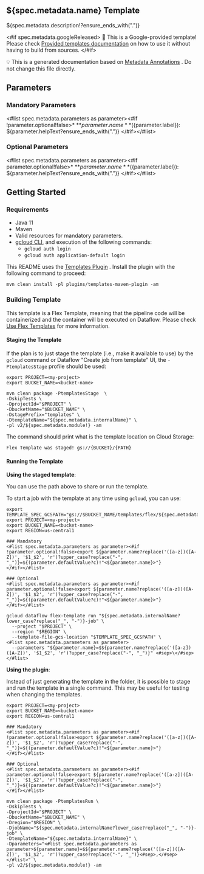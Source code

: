 ${spec.metadata.name} Template
---
${spec.metadata.description!?ensure_ends_with(".")}

<#if spec.metadata.googleReleased>
:memo: This is a Google-provided template! Please
check [Provided templates documentation](https://cloud.google.com/dataflow/docs/guides/templates/provided-templates)
on how to use it without having to build from sources.
</#if>

:bulb: This is a generated documentation based
on [Metadata Annotations](https://github.com/GoogleCloudPlatform/DataflowTemplates#metadata-annotations)
. Do not change this file directly.

## Parameters

### Mandatory Parameters

<#list spec.metadata.parameters as parameter><#if !parameter.optional!false>* **${parameter.name}** (${parameter.label}): ${parameter.helpText?ensure_ends_with(".")}
</#if></#list>

### Optional Parameters

<#list spec.metadata.parameters as parameter><#if parameter.optional!false>* **${parameter.name}** (${parameter.label}): ${parameter.helpText?ensure_ends_with(".")}
</#if></#list>

## Getting Started

### Requirements

* Java 11
* Maven
* Valid resources for mandatory parameters.
* [gcloud CLI](https://cloud.google.com/sdk/gcloud), and execution of the
  following commands:
  * `gcloud auth login`
  * `gcloud auth application-default login`

This README uses
the [Templates Plugin](https://github.com/GoogleCloudPlatform/DataflowTemplates#templates-plugin)
. Install the plugin with the following command to proceed:

```shell
mvn clean install -pl plugins/templates-maven-plugin -am
```

### Building Template

This template is a Flex Template, meaning that the pipeline code will be
containerized and the container will be executed on Dataflow. Please
check [Use Flex Templates](https://cloud.google.com/dataflow/docs/guides/templates/using-flex-templates)
for more information.

#### Staging the Template

If the plan is to just stage the template (i.e., make it available to use) by
the `gcloud` command or Dataflow "Create job from template" UI,
the `-PtemplatesStage` profile should be used:

```shell
export PROJECT=<my-project>
export BUCKET_NAME=<bucket-name>

mvn clean package -PtemplatesStage  \
-DskipTests \
-DprojectId="$PROJECT" \
-DbucketName="$BUCKET_NAME" \
-DstagePrefix="templates" \
-DtemplateName="${spec.metadata.internalName}" \
-pl v2/${spec.metadata.module!} -am
```

The command should print what is the template location on Cloud Storage:

```
Flex Template was staged! gs://{BUCKET}/{PATH}
```


#### Running the Template

**Using the staged template**:

You can use the path above to share or run the template.

To start a job with the template at any time using `gcloud`, you can use:

```shell
export TEMPLATE_SPEC_GCSPATH="gs://$BUCKET_NAME/templates/flex/${spec.metadata.internalName}"
export PROJECT=<my-project>
export BUCKET_NAME=<bucket-name>
export REGION=us-central1

### Mandatory
<#list spec.metadata.parameters as parameter><#if !parameter.optional!false>export ${parameter.name?replace('([a-z])([A-Z])', '$1_$2', 'r')?upper_case?replace("-", "_")}=${(parameter.defaultValue?c)!"<${parameter.name}>"}
</#if></#list>

### Optional
<#list spec.metadata.parameters as parameter><#if parameter.optional!false>export ${parameter.name?replace('([a-z])([A-Z])', '$1_$2', 'r')?upper_case?replace("-", "_")}=${(parameter.defaultValue?c)!"<${parameter.name}>"}
</#if></#list>

gcloud dataflow flex-template run "${spec.metadata.internalName?lower_case?replace("_", "-")}-job" \
  --project "$PROJECT" \
  --region "$REGION" \
  --template-file-gcs-location "$TEMPLATE_SPEC_GCSPATH" \
<#list spec.metadata.parameters as parameter>
  --parameters "${parameter.name}=$${parameter.name?replace('([a-z])([A-Z])', '$1_$2', 'r')?upper_case?replace("-", "_")}" <#sep>\</#sep>
</#list>
```


**Using the plugin**:

Instead of just generating the template in the folder, it is possible to stage
and run the template in a single command. This may be useful for testing when
changing the templates.

```shell
export PROJECT=<my-project>
export BUCKET_NAME=<bucket-name>
export REGION=us-central1

### Mandatory
<#list spec.metadata.parameters as parameter><#if !parameter.optional!false>export ${parameter.name?replace('([a-z])([A-Z])', '$1_$2', 'r')?upper_case?replace("-", "_")}=${(parameter.defaultValue?c)!"<${parameter.name}>"}
</#if></#list>

### Optional
<#list spec.metadata.parameters as parameter><#if parameter.optional!false>export ${parameter.name?replace('([a-z])([A-Z])', '$1_$2', 'r')?upper_case?replace("-", "_")}=${(parameter.defaultValue?c)!"<${parameter.name}>"}
</#if></#list>

mvn clean package -PtemplatesRun \
-DskipTests \
-DprojectId="$PROJECT" \
-DbucketName="$BUCKET_NAME" \
-Dregion="$REGION" \
-DjobName="${spec.metadata.internalName?lower_case?replace("_", "-")}-job" \
-DtemplateName="${spec.metadata.internalName}" \
-Dparameters="<#list spec.metadata.parameters as parameter>${parameter.name}=$${parameter.name?replace('([a-z])([A-Z])', '$1_$2', 'r')?upper_case?replace("-", "_")}<#sep>,</#sep></#list>" \
-pl v2/${spec.metadata.module!} -am
```
